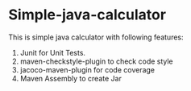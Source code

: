 # Simple-java-calculator

This is simple java calculator with following features:
1. Junit for Unit Tests.
2. maven-checkstyle-plugin to check code style
3. jacoco-maven-plugin for code coverage
4. Maven Assembly to create Jar
